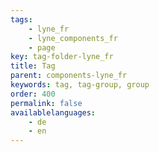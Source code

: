 ```yaml
---
tags: 
    - lyne_fr
    - lyne_components_fr
    - page
key: tag-folder-lyne_fr
title: Tag
parent: components-lyne_fr
keywords: tag, tag-group, group
order: 400
permalink: false
availablelanguages: 
    - de
    - en
---
```

